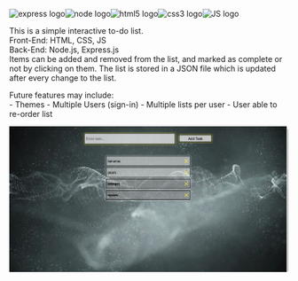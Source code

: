 <img src="https://upload.wikimedia.org/wikipedia/commons/6/64/Expressjs.png" alt="express logo" height="100px"/><img src="https://cdn.pixabay.com/photo/2015/04/23/17/41/node-js-736399_960_720.png" alt="node logo" height="100px"/><img src="https://cdn.pixabay.com/photo/2018/05/08/21/28/html5-3384014_960_720.png" alt="html5 logo" height="100px"/><img src="https://upload.wikimedia.org/wikipedia/commons/thumb/d/d5/CSS3_logo_and_wordmark.svg/1200px-CSS3_logo_and_wordmark.svg.png" alt="css3 logo" height="100px"/><img src="https://cdn.pixabay.com/photo/2015/04/23/17/41/javascript-736400_960_720.png" alt="JS logo" height="100px"/>

This is a simple interactive to-do list.  
Front-End: HTML, CSS, JS  
Back-End: Node.js, Express.js  
Items can be added and removed from the list, and marked as complete or not by clicking on them. The list is stored in a JSON file which is updated after every change to the list.

Future features may include:  
    - Themes
    - Multiple Users (sign-in)
    - Multiple lists per user
    - User able to re-order list


<img src="todo-list-demo.png" alt="screenshot"/>
